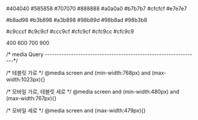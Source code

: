 #404040
#585858
#707070
#888888
#a0a0a0
#b7b7b7
#cfcfcf
#e7e7e7


#b8ad98
#b3b898
#a3b898
#98b89d
#98b8ad
#98b3b8

#c9cccf
#c9c9cf
#ccc9cf
#cfc9cf
#cfc9cc
#cfc9c9
<!-- font -->
400
600
700
900


/* media Query -----------------------------------------------------------------*/

/* 테블릿 가로 */
@media screen and (min-width:768px) and (max-width:1023px){}


/* 모바일 가로, 테블릿 세로 */
@media screen and (min-width:480px) and (max-width:767px){}

/* 모바일 세로 */
@media screen and (max-width:479px){}